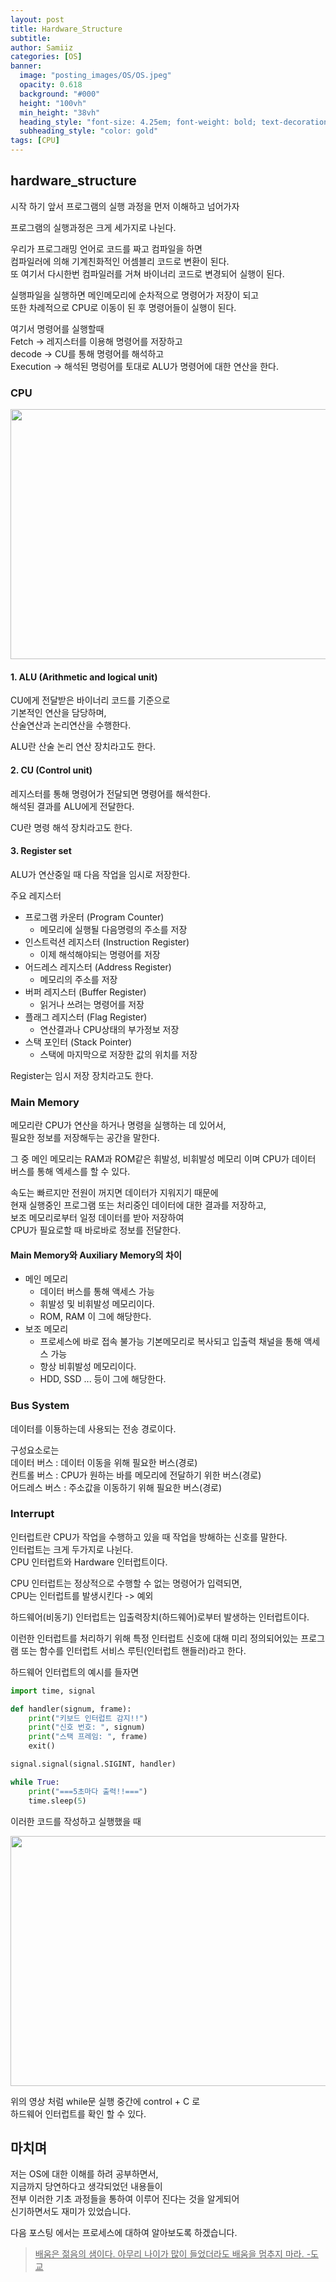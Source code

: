 ```yaml
---
layout: post
title: Hardware_Structure
subtitle:
author: Samiiz
categories: [OS]
banner:
  image: "posting_images/OS/OS.jpeg"
  opacity: 0.618
  background: "#000"
  height: "100vh"
  min_height: "38vh"
  heading_style: "font-size: 4.25em; font-weight: bold; text-decoration: underline"
  subheading_style: "color: gold"
tags: [CPU]
---
```


## hardware_structure

시작 하기 앞서 프로그램의 실행 과정을 먼저 이해하고 넘어가자

프로그램의 실행과정은 크게 세가지로 나뉜다.

우리가 프로그래밍 언어로 코드를 짜고 컴파일을 하면  
컴파일러에 의해 기계친화적인 어셈블리 코드로 변환이 된다.  
또 여기서 다시한번 컴파일러를 거쳐 바이너리 코드로 변경되어 실행이 된다.

실행파일을 실행하면 메인메모리에 순차적으로 명령어가 저장이 되고  
또한 차례적으로 CPU로 이동이 된 후 명령어들이 실행이 된다.

여기서 명령어를 실행할때  
Fetch -> 레지스터를 이용해 명령어를 저장하고  
decode -> CU를 통해 명령어를 해석하고  
Execution -> 해석된 명렁어를 토대로 ALU가 명령어에 대한 연산을 한다.

### CPU

<img src="https://github.com/Samiiz/Samiiz.github.io/blob/master/posting_images/OS/hardware_structure.gif" width="600px" height="400px">

#### 1. ALU (Arithmetic and logical unit)

CU에게 전달받은 바이너리 코드를 기준으로  
기본적인 연산을 담당하며,  
산술연산과 논리연산을 수행한다.

ALU란 산술 논리 연산 장치라고도 한다.

#### 2. CU (Control unit)

레지스터를 통해 명령어가 전달되면 명령어를 해석한다.  
해석된 결과를 ALU에게 전달한다.

CU란 명령 해석 장치라고도 한다.

#### 3. Register set

ALU가 연산중일 때 다음 작업을 임시로 저장한다.

주요 레지스터

- 프로그램 카운터 (Program Counter)
  - 메모리에 실행될 다음명령의 주소를 저장
- 인스트럭션 레지스터 (Instruction Register)
  - 이제 해석해야되는 명령어를 저장
- 어드레스 레지스터 (Address Register)
  - 메모리의 주소를 저장
- 버퍼 레지스터 (Buffer Register)
  - 읽거나 쓰려는 명령어를 저장
- 플래그 레지스터 (Flag Register)
  - 연산결과나 CPU상태의 부가정보 저장
- 스택 포인터 (Stack Pointer)
  - 스택에 마지막으로 저장한 값의 위치를 저장

Register는 임시 저장 장치라고도 한다.

### Main Memory

메모리란 CPU가 연산을 하거나 명령을 실행하는 데 있어서,  
필요한 정보를 저장해두는 공간을 말한다.

그 중 메인 메모리는 RAM과 ROM같은 휘발성, 비휘발성 메모리 이며
CPU가 데이터 버스를 통해 엑세스를 할 수 있다.

속도는 빠르지만 전원이 꺼지면 데이터가 지워지기 때문에  
현재 실행중인 프로그램 또는 처리중인 데이터에 대한 결과를 저장하고,  
보조 메모리로부터 일정 데이터를 받아 저장하여  
CPU가 필요로할 때 바로바로 정보를 전달한다.

#### Main Memory와 Auxiliary Memory의 차이

- 메인 메모리
  - 데이터 버스를 통해 액세스 가능
  - 휘발성 및 비휘발성 메모리이다.
  - ROM, RAM 이 그에 해당한다.
- 보조 메모리
  - 프로세스에 바로 접속 불가능 기본메모리로 복사되고 입출력 채널을 통해 액세스 가능
  - 항상 비휘발성 메모리이다.
  - HDD, SSD ... 등이 그에 해당한다.

### Bus System

데이터를 이둉하는데 사용되는 전송 경로이다.

구성요소로는  
데이터 버스 : 데이터 이동을 위해 필요한 버스(경로)  
컨트롤 버스 : CPU가 원하는 바를 메모리에 전달하기 위한 버스(경로)  
어드레스 버스 : 주소값을 이동하기 위해 필요한 버스(경로)

### Interrupt

인터럽트란 CPU가 작업을 수행하고 있을 때 작업을 방해하는 신호를 말한다.  
인터럽트는 크게 두가지로 나뉜다.  
CPU 인터럽트와 Hardware 인터럽트이다.

CPU 인터럽트는 정상적으로 수행할 수 없는 명령어가 입력되면,  
CPU는 인터럽트를 발생시킨다 -> 예외

하드웨어(비동기) 인터럽트는 입출력장치(하드웨어)로부터 발생하는 인터럽트이다.

이런한 인터럽트를 처리하기 위해 특정 인터럽트 신호에 대해 미리 정의되어있는 프로그램 또는 함수를 인터럽트 서비스 루틴(인터럽트 핸들러)라고 한다.

하드웨어 인터럽트의 예시를 들자면

```python
import time, signal

def handler(signum, frame):
    print("키보드 인터럽트 감지!!")
    print("신호 번호: ", signum)
    print("스택 프레임: ", frame)
    exit()

signal.signal(signal.SIGINT, handler)

while True:
    print("===5초마다 출력!!===")
    time.sleep(5)
```

이러한 코드를 작성하고 실행했을 때

<img src="https://github.com/Samiiz/Samiiz.github.io/blob/master/posting_images/OS/hardware_interrupt_test.gif" width="600px" height="400px">

위의 영상 처럼 while문 실행 중간에 control + C 로  
하드웨어 인터럽트를 확인 할 수 있다.

## 마치며

저는 OS에 대한 이해를 하려 공부하면서,  
지금까지 당연하다고 생각되었던 내용들이  
전부 이러한 기초 과정들을 통하여 이루어 진다는 것을 알게되어  
신기하면서도 재미가 있었습니다.

다음 포스팅 에서는 프로세스에 대하여 알아보도록 하겠습니다.

> <u>배움은 젊음의 샘이다.
> 아무리 나이가 많이 들었더라도 배움을 멈추지 마라. -도교</u>
